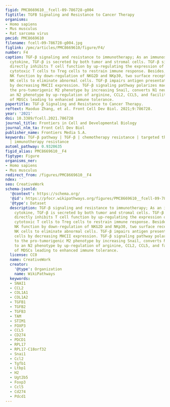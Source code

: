 ```yaml
---
figid: PMC8669610__fcell-09-786728-g004
figtitle: TGFB Signaling and Resistance to Cancer Therapy
organisms:
- Homo sapiens
- Mus musculus
- Rat sarcoma virus
pmcid: PMC8669610
filename: fcell-09-786728-g004.jpg
figlink: /pmc/articles/PMC8669610/figure/F4/
number: F4
caption: TGF-β signaling and resistance to immunotherapy; As an immunosuppression
  cytokine, TGF-β is secreted by both tumor and stromal cells. TGF-β signaling pathway
  directly inhibits T cell function by up-regulating the expression of FoxP3, converting
  cytotoxic T cells to Treg cells to restrain immune response. Besides, TGF-β impairs
  NK function by down-regulation of NKG2D and NKp30, two surface receptors directing
  NK cells to eliminate abnormal cells. TGF-β impairs antigen presentation in DC cells
  by decreasing MHCII expression. TGF-β signaling pathway polarizes macrophages to
  the pro-tumorigenic M2 phenotype by increasing Snail, converts N1 neutrophils to
  an N2 phenotype by up-regulation of arginine, CCL2, CCL5, and facilitates expansion
  of MDSCs leading to enhanced immune tolerance.
papertitle: TGF-β Signaling and Resistance to Cancer Therapy.
reftext: Maoduo Zhang, et al. Front Cell Dev Biol. 2021;9:786728.
year: '2021'
doi: 10.3389/fcell.2021.786728
journal_title: Frontiers in Cell and Developmental Biology
journal_nlm_ta: Front Cell Dev Biol
publisher_name: Frontiers Media S.A.
keywords: TGF-β pathway | TGF-β | chemotherapy resistance | targeted therapy resistance
  | immunotherapy resistance
automl_pathway: 0.9320635
figid_alias: PMC8669610__F4
figtype: Figure
organisms_ner:
- Homo sapiens
- Mus musculus
redirect_from: /figures/PMC8669610__F4
ndex: ''
seo: CreativeWork
schema-jsonld:
  '@context': https://schema.org/
  '@id': https://pfocr.wikipathways.org/figures/PMC8669610__fcell-09-786728-g004.html
  '@type': Dataset
  description: TGF-β signaling and resistance to immunotherapy; As an immunosuppression
    cytokine, TGF-β is secreted by both tumor and stromal cells. TGF-β signaling pathway
    directly inhibits T cell function by up-regulating the expression of FoxP3, converting
    cytotoxic T cells to Treg cells to restrain immune response. Besides, TGF-β impairs
    NK function by down-regulation of NKG2D and NKp30, two surface receptors directing
    NK cells to eliminate abnormal cells. TGF-β impairs antigen presentation in DC
    cells by decreasing MHCII expression. TGF-β signaling pathway polarizes macrophages
    to the pro-tumorigenic M2 phenotype by increasing Snail, converts N1 neutrophils
    to an N2 phenotype by up-regulation of arginine, CCL2, CCL5, and facilitates expansion
    of MDSCs leading to enhanced immune tolerance.
  license: CC0
  name: CreativeWork
  creator:
    '@type': Organization
    name: WikiPathways
  keywords:
  - SNAI1
  - CCL2
  - COL1A1
  - COL1A2
  - TGFB1
  - TGFB2
  - TGFB3
  - TAM
  - STIM1
  - FOXP3
  - CCL5
  - CD274
  - PDCD1
  - RPL17
  - RPL17-C18orf32
  - Snai1
  - Ccl2
  - Tgfb1
  - Ltbp1
  - H2
  - Ugt2b5
  - Foxp3
  - Ccl5
  - Cd274
  - Pdcd1
---
```

